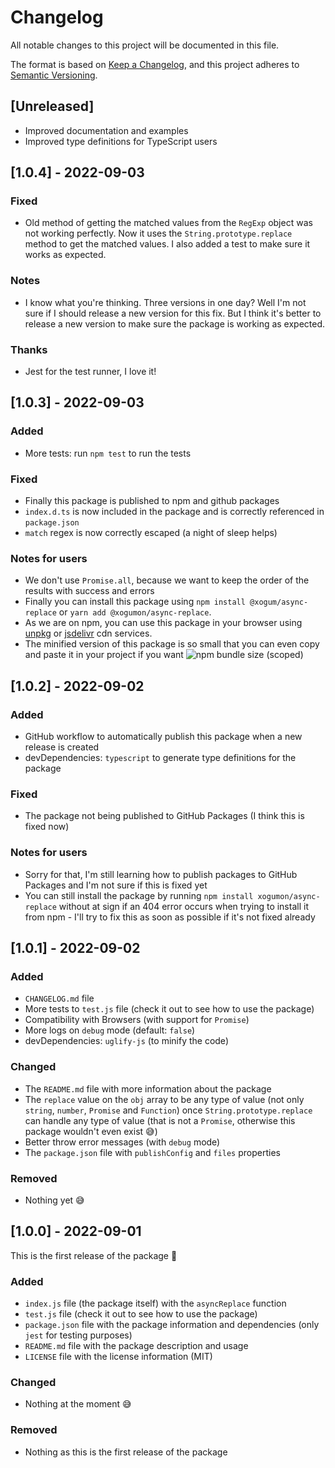 # Changelog

All notable changes to this project will be documented in this file.

The format is based on [Keep a Changelog](https://keepachangelog.com/en/1.0.0/), and this project adheres to [Semantic Versioning](https://semver.org/spec/v2.0.0.html).

## [Unreleased]

- Improved documentation and examples
- Improved type definitions for TypeScript users

## [1.0.4] - 2022-09-03

### Fixed

- Old method of getting the matched values from the `RegExp` object was not working perfectly. Now it uses the `String.prototype.replace` method to get the matched values. I also added a test to make sure it works as expected.

### Notes

- I know what you're thinking. Three versions in one day? Well I'm not sure if I should release a new version for this fix. But I think it's better to release a new version to make sure the package is working as expected.

### Thanks

- Jest for the test runner, I love it!

## [1.0.3] - 2022-09-03

### Added

- More tests: run `npm test` to run the tests

### Fixed

- Finally this package is published to npm and github packages
- `index.d.ts` is now included in the package and is correctly referenced in `package.json`
- `match` regex is now correctly escaped (a night of sleep helps)

### Notes for users

- We don't use `Promise.all`, because we want to keep the order of the results with success and errors
- Finally you can install this package using `npm install @xogum/async-replace` or `yarn add @xogumon/async-replace`.
- As we are on npm, you can use this package in your browser using [unpkg](https://unpkg.com/@xogumon/async-replace/index.min.js) or [jsdelivr](https://www.jsdelivr.com/package/npm/@xogumon/async-replace) cdn services.
- The minified version of this package is so small that you can even copy and paste it in your project if you want ![npm bundle size (scoped)](https://img.shields.io/bundlephobia/min/@xogumon/async-replace)

## [1.0.2] - 2022-09-02

### Added

- GitHub workflow to automatically publish this package when a new release is created
- devDependencies: `typescript` to generate type definitions for the package

### Fixed

- The package not being published to GitHub Packages (I think this is fixed now)

### Notes for users

- Sorry for that, I'm still learning how to publish packages to GitHub Packages and I'm not sure if this is fixed yet
- You can still install the package by running `npm install xogumon/async-replace` without at sign if an 404 error occurs when trying to install it from npm - I'll try to fix this as soon as possible if it's not fixed already

## [1.0.1] - 2022-09-02

### Added

- `CHANGELOG.md` file
- More tests to `test.js` file (check it out to see how to use the package)
- Compatibility with Browsers (with support for `Promise`)
- More logs on `debug` mode (default: `false`)
- devDependencies: `uglify-js` (to minify the code)

### Changed

- The `README.md` file with more information about the package
- The `replace` value on the `obj` array to be any type of value (not only `string`, `number`, `Promise` and `Function`) once `String.prototype.replace` can handle any type of value (that is not a `Promise`, otherwise this package wouldn't even exist 😅)
- Better throw error messages (with `debug` mode)
- The `package.json` file with `publishConfig` and `files` properties

### Removed

- Nothing yet 😅

## [1.0.0] - 2022-09-01

This is the first release of the package 🎉

### Added

- `index.js` file (the package itself) with the `asyncReplace` function
- `test.js` file (check it out to see how to use the package)
- `package.json` file with the package information and dependencies (only `jest` for testing purposes)
- `README.md` file with the package description and usage
- `LICENSE` file with the license information (MIT)

### Changed

- Nothing at the moment 😅

### Removed

- Nothing as this is the first release of the package
